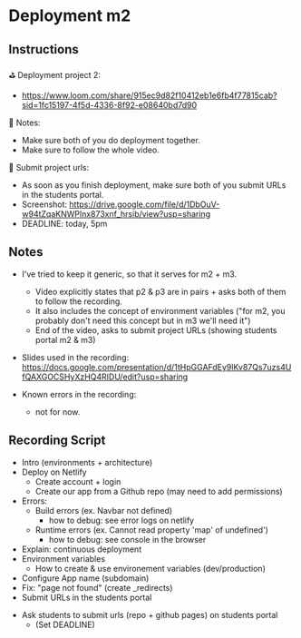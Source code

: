 

# Deployment m2


<!-- 

Status: 
- ready (updated after m2-m3 swap)


@todo: 
- Record video "continuous deployment + branches" 
- (see slide 27)

-->


## Instructions

⛳ Deployment project 2:
- https://www.loom.com/share/915ec9d82f10412eb1e6fb4f77815cab?sid=1fc15197-4f5d-4336-8f92-e08640bd7d90


📌 Notes:

- Make sure both of you do deployment together.
- Make sure to follow the whole video.


📮 Submit project urls:

- As soon as you finish deployment, make sure both of you submit URLs in the students portal.
- Screenshot: https://drive.google.com/file/d/1DbOuV-w94tZqaKNWPlnx873xnf_hrsib/view?usp=sharing
- DEADLINE: today, 5pm






## Notes

- I've tried to keep it generic, so that it serves for m2 + m3.
  - Video explicitly states that p2 & p3 are in pairs + asks both of them to follow the recording.
  - It also includes the concept of environment variables ("for m2, you probably don't need this concept but in m3 we'll need it")
  - End of the video, asks to submit project URLs (showing students portal m2 & m3) 

- Slides used in the recording: https://docs.google.com/presentation/d/1tHpGGAFdEy9lKv87Qs7uzs4UfQAXGOCSHyXzHQ4RIDU/edit?usp=sharing


- Known errors in the recording:
  - not for now.




## Recording Script


- Intro (environments + architecture)
- Deploy on Netlify
  - Create account + login
  - Create our app from a Github repo (may need to add permissions)
- Errors:
  - Build errors (ex. Navbar not defined)
    - how to debug: see error logs on netlify
  - Runtime errors (ex. Cannot read property 'map' of undefined')
    - how to debug: see console in the browser
- Explain: continuous deployment
- Environment variables
  - How to create & use environement variables (dev/production)
- Configure App name (subdomain)
- Fix: "page not found" (create _redirects)
- Submit URLs in the students portal





<!-- IMPORTANT -->
<!-- IMPORTANT -->
<!-- IMPORTANT -->
- Ask students to submit urls (repo + github pages) on students portal
  - (Set DEADLINE)
<!-- IMPORTANT -->
<!-- IMPORTANT -->
<!-- IMPORTANT -->

